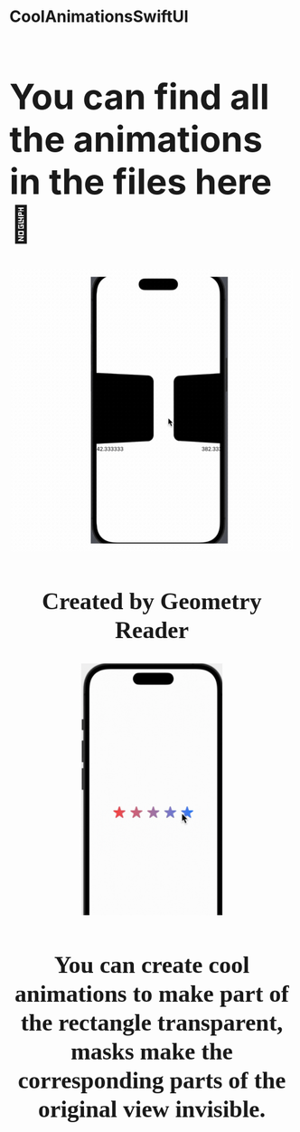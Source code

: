 # CoolAnimationsSwiftUI
<h1 style="font-size: 62px;">You can find all the animations in the files here🔎</h2>

<p align="center">
  <img src="GifDemoPreviews/geometry-reader.gif" alt="Created by Geometry Reader" width="500"/>
</p>

<h2 align="center" style="font-size: 42px;">
  <span style="font-family: 'Times New Roman', cursive; font-weight: bold;">Created by Geometry Reader</span>
</h2>

<p align="center">
  <img src="GifDemoPreviews/mask.gif" alt="Created by Mask" width="250"/>
</p>

<h2 align="center" style="font-size: 42px;">
  <span style="font-family: 'Times New Roman', cursive; font-weight: bold;">You can create cool animations to make part of the rectangle transparent, masks make the corresponding parts of the original view invisible.</span>
</h2>

